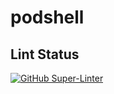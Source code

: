 # podshell

## Lint Status
[![GitHub Super-Linter](https://github.com/0x6f677548/podshell/actions/workflows/lint-super-linter.yml/badge.svg)](https://github.com/0x6f677548/podshell/actions/workflows/lint-super-linter.yml)
